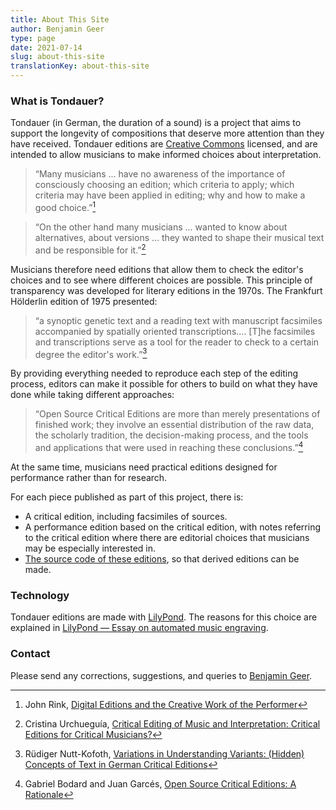 ```yaml
---
title: About This Site
author: Benjamin Geer
type: page
date: 2021-07-14
slug: about-this-site
translationKey: about-this-site
---
```


### What is Tondauer?

Tondauer (in German, the duration of a sound) is a project that aims
to support the longevity of compositions that deserve more attention
than they have received. Tondauer editions are [Creative
Commons](https://creativecommons.org/licenses/) licensed, and are
intended to allow musicians to make informed choices about
interpretation.

> “Many musicians ... have no awareness of the importance of
> consciously choosing an edition; which criteria to apply; which
> criteria may have been applied in editing; why and how to make a
> good choice.”[^Rink]

> “On the other hand many musicians ... wanted to know about
> alternatives, about versions ... they wanted to shape their
> musical text and be responsible for it.”[^Urchueguía]

Musicians therefore need editions that allow them to check the
editor's choices and to see where different choices are possible. This
principle of transparency was developed for literary editions in the
1970s. The Frankfurt Hölderlin edition of 1975 presented:

> “a synoptic genetic text and a reading text with manuscript
> facsimiles accompanied by spatially oriented
> transcriptions.... [T]he facsimiles and transcriptions serve as a
> tool for the reader to check to a certain degree the editor's
> work.”[^Nutt-Kofoth]

By providing everything needed to reproduce each step of the editing
process, editors can make it possible for others to build on what they
have done while taking different approaches:

> “Open Source Critical Editions are more than merely presentations of
> finished work; they involve an essential distribution of the raw
> data, the scholarly tradition, the decision-making process, and the
> tools and applications that were used in reaching these
> conclusions.”[^Bodard]

At the same time, musicians need practical editions designed for
performance rather than for research.

For each piece published as part of this project, there is:

- A critical edition, including facsimiles of sources.
- A performance edition based on the critical edition, with notes
  referring to the critical edition where there are editorial choices
  that musicians may be especially interested in.
- [The source code of these
  editions](https://github.com/benjamingeer/Tondauer/), so that
  derived editions can be made.

### Technology

Tondauer editions are made with [LilyPond](https://lilypond.org). The
reasons for this choice are explained in [LilyPond — Essay on
automated music
engraving](https://lilypond.org/doc/v2.22/Documentation/essay/index.html).

### Contact

Please send any corrections, suggestions, and queries to [Benjamin
Geer](https://benjamingeer.name).

[^Rink]: John Rink, [Digital Editions and the Creative Work of the
    Performer](https://doi.org/10.1017/S1479409819000673)
[^Urchueguía]: Cristina Urchueguía, [Critical Editing of Music and
    Interpretation: Critical Editions for Critical
    Musicians?](https://www.jstor.org/stable/30227962)
[^Nutt-Kofoth]: Rüdiger Nutt-Kofoth, [Variations in Understanding
    Variants: (Hidden) Concepts of Text in German Critical
    Editions](https://doi.org/10.4000/variants.343)
[^Bodard]: Gabriel Bodard and Juan Garcés, [Open Source Critical
    Editions: A
    Rationale](https://blog.stoa.org/files/2010/09/Bodard-Garces_2009_Open-source-digital-editions.pdf)

